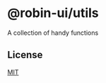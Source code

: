 # @robin-ui/utils

A collection of handy functions

## License

[MIT](https://github.com/robinh-jsx/robin-ui/blob/master/LICENSE)
